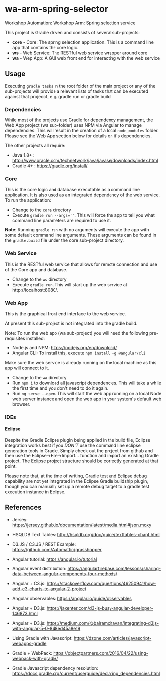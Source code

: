 # wa-arm-spring-selector
Workshop Automation: Workshop Arm: Spring selection service

This project is Gradle driven and consists of several sub-projects:
* **core** - Core: The spring selection application. This is a command line app that contains the core logic.
* **ws** - Web Service: The RESTful web service wrapper around core
* **wa** - Wep App: A GUI web front end for interacting with the web service
 
## Usage

Executing `gradle tasks` in the root folder of the main project or any of the sub-projects will provide a relevant lists of tasks that can be executed against that projeoct, e.g. gradle run or gradle build.

### Dependencies
While most of the projects use Gradle for dependency management, the Web App project (wa sub-folder) uses NPM via Angular to manage dependencies. This will result in the creation of a local `node_modules` folder. Please see the Web App section below for details on it's dependencies.

The other projects all require:

* Java 1.8+ : http://www.oracle.com/technetwork/java/javase/downloads/index.html
* Gradle 4+ : https://gradle.org/install/ 

### Core
This is the core logic and database executable as a command line application. It is also used as an integrated dependency of the web service. To run the application:

* Change to the `core` directory
* Execute `gradle run --args=''`. This will force the app to tell you what command line parameters are required to use it.

**Note**: Running `gradle run` with no arguments will execute the app with some default command line arguments. These arguments can be found in the `gradle.build` file under the core sub-project directory.

### Web Service
This is the RESTful web service that allows for remote connection and use of the Core app and database.

* Change to the `ws` directory
* Execute `gradle run`. This will start up the web service at http://localhost:8080/.

### Web App
This is the graphical front end interface to the web service.

At present this sub-project is not integrated into the gradle build.

Note: To run the web app (wa sub-project) you will need the following pre-requisites installed:
* Node.js and NPM: https://nodejs.org/en/download/
* Angular CLI: To install this, execute `npm install -g @angular/cli`

Make sure the web service is already running on the local machine as this app will connect to it.

* Change to the `wa` directory
* Run `npm i` to download all javascript dependencies. This will take a while the first time and you don't need to do it again.
* Run `ng serve --open`. This will start the web app running on a local Node web server instance and open the web app in your system's default web browser.

### IDEs
#### Eclipse
Despite the Gradle Eclipse plugin being applied in the build file, Eclipse integration works best if you *DON'T* use the command line eclipse generation tools in Gradle. Simply check out the project from github and then use the Eclipse->File->Import... function and import an existing Gradle project. The Eclipse project structure should be correctly generated at that point.

Please note that, at the time of writing, Gradle test and Eclipse debug capability are not yet integrated in the Eclipse Gradle buildship plugin, though you can manually set up a remote debug target to a gradle test execution instance in Eclipse.

## References
* Jersey: https://jersey.github.io/documentation/latest/media.html#json.moxy
* HSQLDB Text Tables: http://hsqldb.org/doc/guide/texttables-chapt.html
* D3.JS / C3.JS / REST Example: https://github.com/Automattic/grasshopper
* Angular tutorial: https://angular.io/tutorial
* Angular event distribution: https://angularfirebase.com/lessons/sharing-data-between-angular-components-four-methods/
* Angular + C3.js: https://stackoverflow.com/questions/46250941/how-add-c3-charts-to-angular-2-project
* Angular observables: https://angular.io/guide/observables



* Angular + D3.js: https://jaxenter.com/d3-js-busy-angular-developer-146873.html
* Angular + D3.js: https://medium.com/@balramchavan/integrating-d3js-with-angular-5-0-848ed45a8e19
* Using Gradle with Javascript: https://dzone.com/articles/javascript-webapps-gradle
* Gradle + WebPack: https://objectpartners.com/2016/04/22/using-webpack-with-gradle/
* Gradle Javascript dependency resolution: https://docs.gradle.org/current/userguide/declaring_dependencies.html

